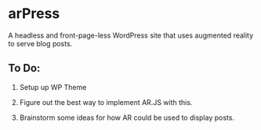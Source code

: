 # arPress
A headless and front-page-less WordPress site that uses augmented reality to serve blog posts. 


## To Do:

1. Setup up WP Theme

1. Figure out the best way to implement AR.JS with this.

1. Brainstorm some ideas for how AR could be used to display posts. 
